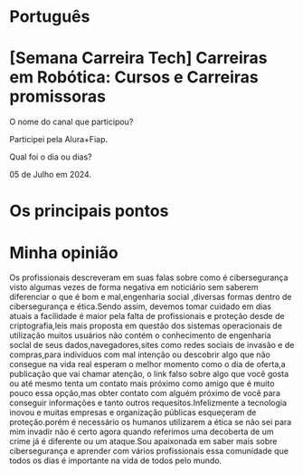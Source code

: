 # Português

# [Semana Carreira Tech] Carreiras em Robótica: Cursos e Carreiras promissoras

O nome do canal que participou?

Participei pela Alura+Fiap.

Qual foi o dia ou dias?

05 de Julho em 2024.

# Os principais pontos


# Minha opinião 

<P>Os profissionais descreveram em suas falas sobre  como é cibersegurança visto  algumas vezes de forma negativa  em noticiário sem saberem diferenciar o que é bom e mal,engenharia social ,diversas formas dentro de cibersegurança e  ética.Sendo assim, devemos tomar cuidado em dias atuais a facilidade é maior pela falta de profissionais e proteção desde de criptografia,leis mais proposta em questão dos sistemas operacionais de utilização muitos usuários não contém o conhecimento de engenharia soclal de seus dados,navegadores,sites como redes sociais de invasão e de compras,para individuos com mal intenção ou descobrir algo que não consegue na vida real esperam o melhor momento como o dia de oferta,a publicação que vai chamar atenção,  o link falso sobre algo que você gosta ou até mesmo tenta um contato mais próximo como amigo que é muito pouco essa opção,mas obter contato com alguém próximo de você para conseguir informações e tanto  outros requesitos.Infelizmente a tecnologia inovou e muitas empresas e organização públicas esqueçeram de proteção.porém é necessário os humanos utilizarem a ética se não sei para mim invadir não é certo agora quando referimos uma decoberta de um crime já é diferente ou um ataque.Sou apaixonada em saber mais sobre cibersegurança e aprender com vários profissionais essa comunidade que todos os dias  é importante na vida de todos pelo mundo.</P>




